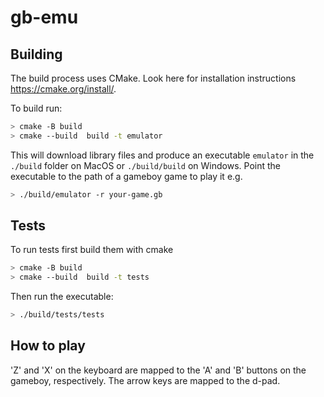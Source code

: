 # gb-emu

## Building

The build process uses CMake. Look here for installation instructions https://cmake.org/install/.

To build run:

```sh
> cmake -B build
> cmake --build  build -t emulator
```

This will download library files and produce an executable `emulator` in the `./build` folder on MacOS or `./build/build` on Windows.
Point the executable to the path of a gameboy game to play it e.g.

```sh
> ./build/emulator -r your-game.gb
```

## Tests

To run tests first build them with cmake

```sh
> cmake -B build
> cmake --build  build -t tests
```

Then run the executable:

```sh
> ./build/tests/tests
```

## How to play

'Z' and 'X' on the keyboard are mapped to the 'A' and 'B' buttons on the gameboy, respectively. The arrow keys are mapped to the d-pad.
